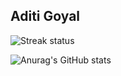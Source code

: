 ## Aditi Goyal

![Streak status](https://camo.githubusercontent.com/a01459c1fc0c4c575028f130390a3af2fa7bece9b8d276240d48a970230b6515/68747470733a2f2f6769746875622d726561646d652d73747265616b2d73746174732e6865726f6b756170702e636f6d2f3f757365723d6164697469676f79616c323931)

![Anurag's GitHub stats](https://github-readme-stats.vercel.app/api?username=aditigoyal291&show=reviews&theme=radical)
